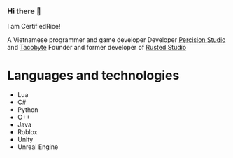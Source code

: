 ### Hi there :wave:

I am CertifiedRice!

A Vietnamese programmer and game developer
Developer [Percision Studio](https://github.com/Percision-Studio) and [Tacobyte](https://github.com/Team-Tacobyte) Founder and former developer of [Rusted Studio](https://github.com/Rusted-Studio)

# Languages and technologies

- Lua
- C#
- Python
- C++
- Java
- Roblox 
- Unity
- Unreal Engine

